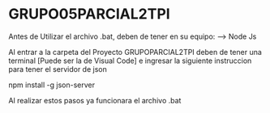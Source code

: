 # GRUPO05PARCIAL2TPI

Antes de Utilizar el archivo .bat, deben de tener en su equipo:
--> Node Js

Al entrar a la carpeta del Proyecto GRUPOPARCIAL2TPI deben de tener una terminal [Puede ser la de Visual Code] e ingresar la siguiente instruccion para tener 
el servidor de json

npm install -g json-server 

Al realizar estos pasos ya funcionara el archivo .bat
